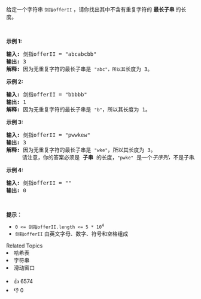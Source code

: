 <p>给定一个字符串 <code>剑指offerII</code> ，请你找出其中不含有重复字符的 <strong>最长子串 </strong>的长度。</p>

<p> </p>

<p><strong>示例 1:</strong></p>

<pre>
<strong>输入: </strong>剑指offerII = "abcabcbb"
<strong>输出: </strong>3 
<strong>解释:</strong> 因为无重复字符的最长子串是 <code>"abc"，所以其</code>长度为 3。
</pre>

<p><strong>示例 2:</strong></p>

<pre>
<strong>输入: </strong>剑指offerII = "bbbbb"
<strong>输出: </strong>1
<strong>解释: </strong>因为无重复字符的最长子串是 <code>"b"</code>，所以其长度为 1。
</pre>

<p><strong>示例 3:</strong></p>

<pre>
<strong>输入: </strong>剑指offerII = "pwwkew"
<strong>输出: </strong>3
<strong>解释: </strong>因为无重复字符的最长子串是 <code>"wke"</code>，所以其长度为 3。
     请注意，你的答案必须是 <strong>子串 </strong>的长度，<code>"pwke"</code> 是一个<em>子序列，</em>不是子串。
</pre>

<p><strong>示例 4:</strong></p>

<pre>
<strong>输入: </strong>剑指offerII = ""
<strong>输出: </strong>0
</pre>

<p> </p>

<p><strong>提示：</strong></p>

<ul>
	<li><code>0 <= 剑指offerII.length <= 5 * 10<sup>4</sup></code></li>
	<li><code>剑指offerII</code> 由英文字母、数字、符号和空格组成</li>
</ul>
<div><div>Related Topics</div><div><li>哈希表</li><li>字符串</li><li>滑动窗口</li></div></div><br><div><li>👍 6574</li><li>👎 0</li></div>
